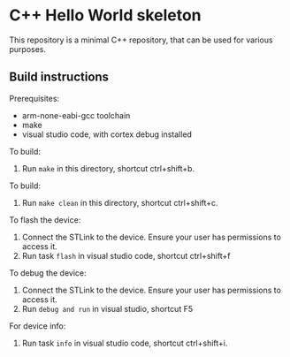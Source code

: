 # C++ Hello World skeleton

This repository is a minimal C++ repository, that can be used for various purposes.  

## Build instructions

Prerequisites:

 - arm-none-eabi-gcc toolchain
 - make
 - visual studio code, with cortex debug installed

To build:

 1. Run `make` in this directory, shortcut ctrl+shift+b.

To build:

 1. Run `make clean` in this directory, shortcut ctrl+shift+c.

To flash the device:

 1. Connect the STLink to the device. Ensure your user has permissions to access
    it.
 2. Run task `flash` in visual studio code, shortcut ctrl+shift+f

To debug the device:

 1. Connect the STLink to the device. Ensure your user has permissions to access
    it.
 2. Run `debug and run` in visual studio, shortcut F5

For device info:

 1. Run task `info` in visual studio code, shortcut ctrl+shift+i.
